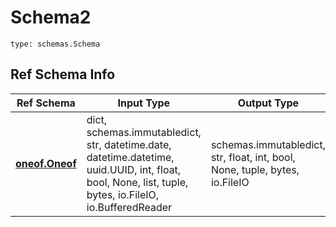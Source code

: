 # Schema2
```
type: schemas.Schema
```

## Ref Schema Info
Ref Schema | Input Type | Output Type
---------- | ---------- | -----------
[**oneof.Oneof**](../../../../../../../../components/schema/oneof.md) | dict, schemas.immutabledict, str, datetime.date, datetime.datetime, uuid.UUID, int, float, bool, None, list, tuple, bytes, io.FileIO, io.BufferedReader | schemas.immutabledict, str, float, int, bool, None, tuple, bytes, io.FileIO
